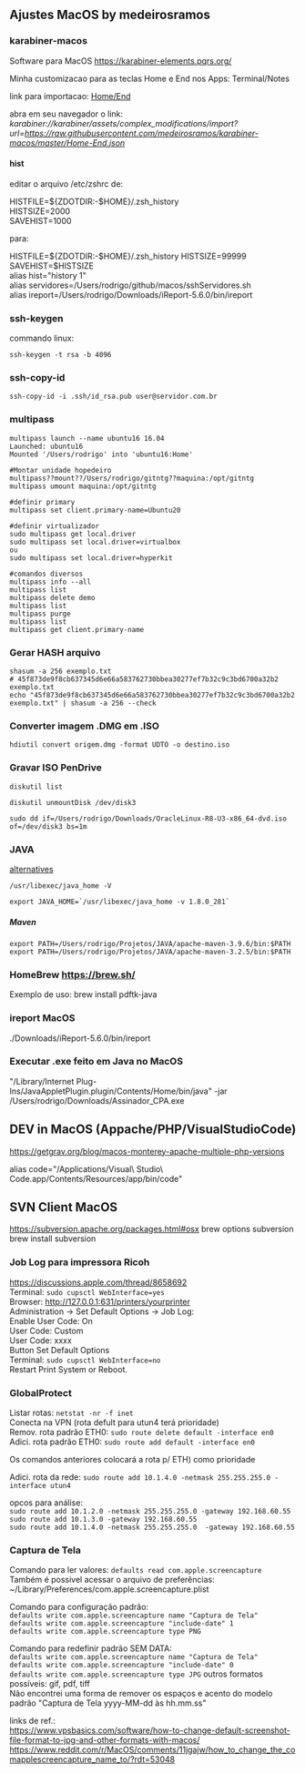 ## Ajustes MacOS by medeirosramos

### karabiner-macos

Software para MacOS https://karabiner-elements.pqrs.org/

Minha customizacao para as teclas Home e End nos Apps: Terminal/Notes

link para importacao: 
[Home/End](http://karabiner://karabiner/assets/complex_modifications/import?url=https://raw.githubusercontent.com/medeirosramos/karabiner-macos/master/Home-End.json)

abra em seu navegador o link: *karabiner://karabiner/assets/complex_modifications/import?url=https://raw.githubusercontent.com/medeirosramos/karabiner-macos/master/Home-End.json*

#### hist
editar o arquivo /etc/zshrc de:

HISTFILE=${ZDOTDIR:-$HOME}/.zsh_history  
HISTSIZE=2000  
SAVEHIST=1000  

para:

HISTFILE=${ZDOTDIR:-$HOME}/.zsh_history  
HISTSIZE=99999  
SAVEHIST=$HISTSIZE  
alias hist="history 1"  
alias servidores=/Users/rodrigo/github/macos/sshServidores.sh  
alias ireport=/Users/rodrigo/Downloads/iReport-5.6.0/bin/ireport  

### ssh-keygen
commando linux:
```
ssh-keygen -t rsa -b 4096
```

### ssh-copy-id
```
ssh-copy-id -i .ssh/id_rsa.pub user@servidor.com.br
```

### multipass
```
multipass launch --name ubuntu16 16.04
Launched: ubuntu16                                                              
Mounted '/Users/rodrigo' into 'ubuntu16:Home'  

#Montar unidade hopedeiro  
multipass??mount??/Users/rodrigo/gitntg??maquina:/opt/gitntg  
multipass umount maquina:/opt/gitntg

#definir primary  
multipass set client.primary-name=Ubuntu20

#definir virtualizador  
sudo multipass get local.driver  
sudo multipass set local.driver=virtualbox  
ou  
sudo multipass set local.driver=hyperkit

#comandos diversos  
multipass info --all  
multipass list  
multipass delete demo  
multipass list  
multipass purge  
multipass list  
multipass get client.primary-name
```
### Gerar HASH arquivo
```
shasum -a 256 exemplo.txt
# 45f873de9f8cb637345d6e66a583762730bbea30277ef7b32c9c3bd6700a32b2 exemplo.txt
echo "45f873de9f8cb637345d6e66a583762730bbea30277ef7b32c9c3bd6700a32b2 exemplo.txt" | shasum -a 256 --check
```

### Converter imagem .DMG em .ISO
```
hdiutil convert origem.dmg -format UDTO -o destino.iso
```
### Gravar ISO PenDrive
```
diskutil list

diskutil unmountDisk /dev/disk3

sudo dd if=/Users/rodrigo/Downloads/OracleLinux-R8-U3-x86_64-dvd.iso of=/dev/disk3 bs=1m
```
### JAVA
[alternatives](https://medium.com/@devkosal/switching-java-jdk-versions-on-macos-80bc868e686a)
```
/usr/libexec/java_home -V

export JAVA_HOME=`/usr/libexec/java_home -v 1.8.0_281`

```
##### Maven
```
export PATH=/Users/rodrigo/Projetos/JAVA/apache-maven-3.9.6/bin:$PATH
export PATH=/Users/rodrigo/Projetos/JAVA/apache-maven-3.2.5/bin:$PATH
```

### HomeBrew https://brew.sh/

Exemplo de uso: brew install pdftk-java

### ireport MacOS
./Downloads/iReport-5.6.0/bin/ireport

### Executar .exe feito em Java no MacOS

"/Library/Internet Plug-Ins/JavaAppletPlugin.plugin/Contents/Home/bin/java" -jar /Users/rodrigo/Downloads/Assinador_CPA.exe


## DEV in MacOS (Appache/PHP/VisualStudioCode)
https://getgrav.org/blog/macos-monterey-apache-multiple-php-versions

alias code="/Applications/Visual\ Studio\ Code.app/Contents/Resources/app/bin/code"

## SVN Client MacOS

https://subversion.apache.org/packages.html#osx
brew options subversion  
brew install subversion  

### Job Log para impressora Ricoh  
https://discussions.apple.com/thread/8658692  
Terminal: `sudo cupsctl WebInterface=yes`  
Browser: http://127.0.0.1:631/printers/yourprinter  
Administration -> Set Default Options -> Job Log:  
Enable User Code: On  
User Code: Custom   
User Code: xxxx  
Button Set Default Options  
Terminal: `sudo cupsctl WebInterface=no`  
Restart Print System or Reboot.  

### GlobalProtect  

Listar rotas: `netstat -nr -f inet`  
Conecta na VPN (rota defult para utun4 terá prioridade)  
Remov. rota padrão ETH0: `sudo route delete default -interface en0`  
Adici. rota padrão ETH0: `sudo route add default -interface en0`  

Os comandos anteriores colocará a rota p/ ETH) como prioridade

Adici. rota da rede: `sudo route add 10.1.4.0 -netmask 255.255.255.0 -interface utun4`  

opcos para análise:  
`sudo route add 10.1.2.0 -netmask 255.255.255.0 -gateway 192.168.60.55`  
`sudo route add 10.1.3.0 -gateway 192.168.60.55`  
`sudo route add 10.1.4.0 -netmask 255.255.255.0  -gateway 192.168.60.55`  

### Captura de Tela
Comando para ler valores:
`defaults read com.apple.screencapture`  
Também é possivel acessar o arquivo de preferências: ~/Library/Preferences/com.apple.screencapture.plist  

Comando para configuração padrão:  
`defaults write com.apple.screencapture name "Captura de Tela"`  
`defaults write com.apple.screencapture "include-date" 1`  
`defaults write com.apple.screencapture type PNG`  

Comando para redefinir padrão SEM DATA:  
`defaults write com.apple.screencapture name "Captura de Tela"`  
`defaults write com.apple.screencapture "include-date" 0`  
`defaults write com.apple.screencapture type JPG` outros formatos possíveis: gif, pdf, tiff  
Não encontrei uma forma de remover os espaços e acento do modelo padrão "Captura de Tela yyyy-MM-dd às hh.mm.ss"

links de ref.:  
https://www.vpsbasics.com/software/how-to-change-default-screenshot-file-format-to-jpg-and-other-formats-with-macos/  
https://www.reddit.com/r/MacOS/comments/11jgajw/how_to_change_the_comapplescreencapture_name_to/?rdt=53048  
